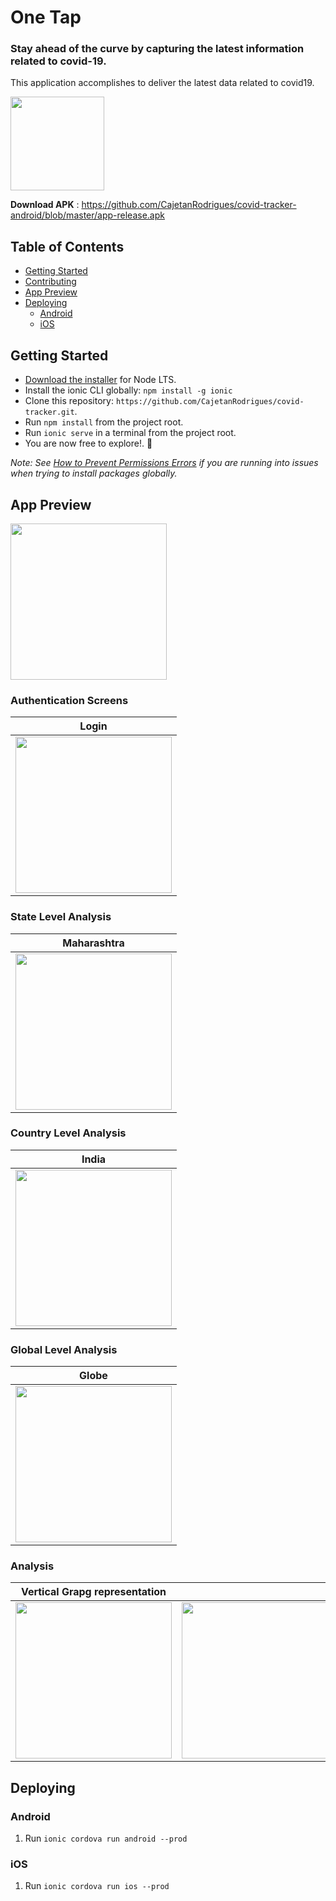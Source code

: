 # One Tap
### Stay ahead of the curve by capturing the latest information related to covid-19.

This application accomplishes to deliver the latest data related to covid19.

<img src="https://github.com/CajetanRodrigues/covid-tracker-android/blob/master/resources/icon.png" width="150">

 **Download APK** :  https://github.com/CajetanRodrigues/covid-tracker-android/blob/master/app-release.apk

## Table of Contents
- [Getting Started](#getting-started)
- [Contributing](#contributing)
- [App Preview](#app-preview)
- [Deploying](#deploying)
  - [Android](#android)
  - [iOS](#ios)


## Getting Started

* [Download the installer](https://nodejs.org/) for Node LTS.
* Install the ionic CLI globally: `npm install -g ionic`
* Clone this repository: `https://github.com/CajetanRodrigues/covid-tracker.git`.
* Run `npm install` from the project root.
* Run `ionic serve` in a terminal from the project root.
* You are now free to explore!. :tada:

_Note: See [How to Prevent Permissions Errors](https://docs.npmjs.com/getting-started/fixing-npm-permissions) if you are running into issues when trying to install packages globally._

## App Preview

<img src="https://github.com/CajetanRodrigues/covid-tracker-android/blob/master/resources/splash.png" width="250">


### Authentication Screens

| Login  | 
| -----------------|
| <img src="https://github.com/CajetanRodrigues/covid-tracker-android/blob/master/screenshots/login.jpeg" width="250">|


### State Level Analysis

| Maharashtra  |
| -----------------|
| <img src="https://github.com/CajetanRodrigues/covid-tracker-android/blob/master/screenshots/state.jpeg" width="250"> | 


### Country Level Analysis

| India  |
| -----------------|
| <img src="https://github.com/CajetanRodrigues/covid-tracker-android/blob/master/screenshots/country.jpeg" width="250"> | 

### Global Level Analysis

| Globe  |
| -----------------|
| <img src="https://github.com/CajetanRodrigues/covid-tracker-android/blob/master/screenshots/global.jpeg" width="250"> | 

### Analysis

| Vertical Grapg representation  | |
| -----------------|-----------------|
| <img src="https://github.com/CajetanRodrigues/covid-tracker-android/blob/master/screenshots/analysis.jpeg" width="250"> | <img src="https://github.com/CajetanRodrigues/covid-tracker-android/blob/master/screenshots/analysis-menu.jpeg" width="250"> | 


## Deploying

### Android

1. Run `ionic cordova run android --prod`

### iOS

1. Run `ionic cordova run ios --prod`






